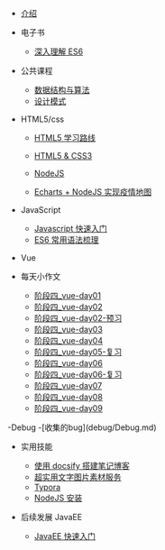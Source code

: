 <!-- docs/_sidebar.md -->

- [介绍](README "Think About AI")

- 电子书

  - [深入理解 ES6](ebook/01_ES6/)

- 公共课程

  - [数据结构与算法](public/01_Datastructure/)
  - [设计模式](public/02_Designpattern/)

- HTML5/css

  - [HTML5 学习路线](html5/00_Paths/)
  - [HTML5 & CSS3](html5/01_Html/)
  - [NodeJS](html5/04_Node/)

  - [Echarts + NodeJS 实现疫情地图](html5/03_Echarts/)

- JavaScript

  - [Javascript 快速入门](javascript/01-/README.md)
  - [ES6 常用语法梳理](javascript/02_ES6/)

- Vue

- 每天小作文
  - [阶段四\_vue-day01](everyday/01_vue.md)
  - [阶段四\_vue-day02](everyday/02_vue.md)
  - [阶段四\_vue-day02-预习](everyday/02_vue_yuxi.md)
  - [阶段四\_vue-day03](everyday/03_vue.md)
  - [阶段四\_vue-day04](everyday/04_vue.md)
  - [阶段四\_vue-day05-复习](everyday/05_vue_fuxi.md)
  - [阶段四\_vue-day06](everyday/06_vue.md)
  - [阶段四\_vue-day06-复习](everyday/06_vue_fuxi.md)
  - [阶段四\_vue-day07](everyday/07_vue.md)
  - [阶段四\_vue-day08](everyday/08_vue.md)
  - [阶段四\_vue-day09](everyday/09_vue.md)

-Debug 
  -[收集的bug\](debug/Debug.md)
- 实用技能

  - [使用 docsify 搭建笔记博客](other/01_Docsify/ "使用 docsify 搭建笔记博客")
  - [超实用文字图片素材服务](other/02_Lorem/)
  - [Typora](other/03_Typora/)
  - [NodeJS 安装](other/03_XXXX/)

- 后续发展 JavaEE
  - [JavaEE 快速入门](javaEE/01_java/README.md)
